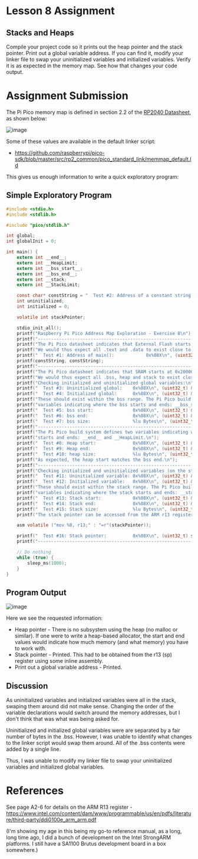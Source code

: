 # Lesson 8 Assignment

## Stacks and Heaps

Compile your project code so it prints out the heap pointer and the stack pointer. Print out a global variable address. If you can find it, modify your linker file to swap your uninitialized variables and initialized variables. Verify it is as expected in the memory map. See how that changes your code output. 

# Assignment Submission

The Pi Pico memory map is defined in section 2.2 of the [RP2040 Datasheet](https://datasheets.raspberrypi.com/rp2040/rp2040-datasheet.pdf), as shown below:

![image](https://user-images.githubusercontent.com/5757591/151506316-bdce0558-1752-4ea3-bf7c-8acfeb3614a6.png)

Some of these values are available in the default linker script:
* https://github.com/raspberrypi/pico-sdk/blob/master/src/rp2_common/pico_standard_link/memmap_default.ld

This gives us enough information to write a quick exploratory program:

## Simple Exploratory Program

```c
#include <stdio.h>
#include <stdlib.h>

#include "pico/stdlib.h"

int global;
int globalInit = 0;

int main() {
    extern int __end__;
    extern int __HeapLimit;
    extern int __bss_start__;
    extern int __bss_end__;
    extern int __stack;
    extern int __StackLimit;

    const char* constString = "  Test #2: Address of a constant string: 0x%08X\n";
    int uninitialized;
    int initialized = 0;

    volatile int stackPointer;

    stdio_init_all();
    printf("Raspberry Pi Pico Address Map Exploration - Exercise 8\n");
    printf("------------------------------------------------------------------------------\n");
    printf("The Pi Pico datasheet indicates that External Flash starts at 0x10000000\n");
    printf("We would thus expect all .text and .data to exist close to this address.\n");
    printf("  Test #1: Address of main():            0x%08X\n", (uint32_t) &main);
    printf(constString, constString);
    printf("------------------------------------------------------------------------------\n");
    printf("The Pi Pico datasheet indicates that SRAM starts at 0x20000000\n");
    printf("We would thus expect all .bss, heap and stack to exist close to this address.\n");
    printf("Checking initialized and uninitialized global variables:\n");
    printf("  Test #3: Uninitialized global:    0x%08X\n", (uint32_t) &global);
    printf("  Test #4: Initialized global:      0x%08X\n", (uint32_t) &globalInit);
    printf("These should exist within the bss range. The Pi Pico build system defines two\n");
    printf("variables indicating where the bss starts and ends: __bss_start__ and __bss_end__.\n");
    printf("  Test #5: bss start:               0x%08X\n", (uint32_t) &__bss_start__);
    printf("  Test #6: bss end:                 0x%08X\n", (uint32_t) &__bss_end__);
    printf("  Test #7: bss size:                %lu Bytes\n", (uint32_t) &__bss_end__ - (uint32_t) &__bss_start__);
    printf("------------------------------------------------------------------------------\n");
    printf("The Pi Pico build system defines two variables indicating where the heap\n");
    printf("starts and ends: __end__ and __HeapLimit.\n");
    printf("  Test #8: Heap start:              0x%08X\n", (uint32_t) &__end__);
    printf("  Test #9: Heap end:                0x%08X\n", (uint32_t) &__HeapLimit);
    printf("  Test #10: heap size:              %lu Bytes\n", (uint32_t) &__HeapLimit - (uint32_t) &__end__);
    printf("As expected, the heap start matches the bss end.\n");
    printf("------------------------------------------------------------------------------\n");
    printf("Checking initialized and uninitialized variables (on the stack):\n");
    printf("  Test #11: Uninitialized variable: 0x%08X\n", (uint32_t) &uninitialized);
    printf("  Test #12: Initialized variable:   0x%08X\n", (uint32_t) &initialized);
    printf("These should exist within the stack range. The Pi Pico build system defines two\n");
    printf("variables indicating where the stack starts and ends: __stack and __StackLimit.\n");
    printf("  Test #13: Stack start:            0x%08X\n", (uint32_t) &__StackLimit);
    printf("  Test #14: Stack end:              0x%08X\n", (uint32_t) &__stack);
    printf("  Test #15: Stack size:             %lu Bytes\n", (uint32_t) &__stack - (uint32_t) &__StackLimit);
    printf("The stack pointer can be accessed from the ARM r13 register with a little fiddling:\n");

    asm volatile ("mov %0, r13;" : "=r"(stackPointer));

    printf("  Test #16: Stack pointer:          0x%08X\n", (uint32_t) stackPointer);
    printf("------------------------------------------------------------------------------\n");

    // Do nothing
    while (true) {
        sleep_ms(1000);
    }
}
```

## Program Output

![image](https://user-images.githubusercontent.com/5757591/151507151-f4ae4a1a-4115-4603-9f32-639d8f305511.png)

Here we see the requested information:

* Heap pointer - There is no subsystem using the heap (no malloc or similar). If one were to write a heap-based allocator, the start and end values would indicate how much memory (and what memory) you have to work with.
* Stack pointer - Printed. This had to be obtained from the r13 (sp) register using some inline assembly.
* Print out a global variable address - Printed.

## Discussion

As uninitialized variables and initialized variables were all in the stack, swaping them around did not make sense. Changing the order of the variable declarations would switch around the memory addresses, but I don't think that was what was being asked for.

Uninitialized and initialized global variables were are separated by a fair number of bytes in the .bss. However, I was unable to identify what changes to the linker script would swap them around. All of the .bss contents were added by a single line.

Thus, I was unable to modify my linker file to swap your uninitialized variables and initialized global variables.

# References

See page A2-6 for details on the ARM R13 register - https://www.intel.com/content/dam/www/programmable/us/en/pdfs/literature/third-party/ddi0100e_arm_arm.pdf

(I'm showing my age in this being my go-to reference manual, as a long, long time ago, I did a bunch of development on the Intel StrongARM platforms. I still have a SA1100 Brutus development board in a box somewhere.)
